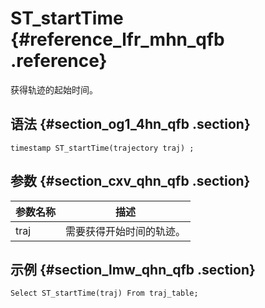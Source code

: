 # ST\_startTime {#reference_lfr_mhn_qfb .reference}

获得轨迹的起始时间。

## 语法 {#section_og1_4hn_qfb .section}

```
timestamp ST_startTime(trajectory traj) ;
```

## 参数 {#section_cxv_qhn_qfb .section}

|参数名称|描述|
|----|--|
|traj|需要获得开始时间的轨迹。|

## 示例 {#section_lmw_qhn_qfb .section}

```
Select ST_startTime(traj) From traj_table;
```


